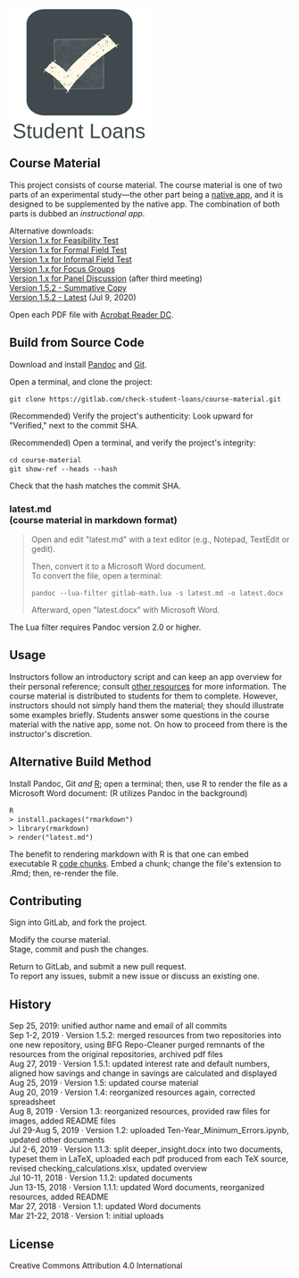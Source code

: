 ![Alt](./app_icon_and_logo.png "Check Student Loans")

## Course Material

This project consists of course material. The course material is one of two parts of an experimental study&mdash;the other part being a [native app](https://gitlab.com/check-student-loans/ios "Click here to access the native app's repository."), and it is designed to be supplemented by the native app.
The combination of both parts is dubbed an *instructional app*.

Alternative downloads: \
[Version 1.x for Feasibility Test](https://gitlab.com/check-student-loans/course-material/-/blob/5eea1410700e7b112d0c845e4b4be97fe9e4bad4/Archives/feasibility_test.pdf "Click here to access the download link.") \
[Version 1.x for Formal Field Test](https://gitlab.com/check-student-loans/course-material/-/blob/5eea1410700e7b112d0c845e4b4be97fe9e4bad4/Archives/formal_field_test.pdf "Click here to access the download link.") \
[Version 1.x for Informal Field Test](https://gitlab.com/check-student-loans/course-material/-/blob/5eea1410700e7b112d0c845e4b4be97fe9e4bad4/Archives/informal_field_test.pdf "Click here to access the download link.") \
[Version 1.x for Focus Groups](https://gitlab.com/check-student-loans/course-material/-/blob/5eea1410700e7b112d0c845e4b4be97fe9e4bad4/Archives/focus_groups.pdf "Click here to access the download link.") \
[Version 1.x for Panel Discussion](https://gitlab.com/check-student-loans/course-material/-/blob/5eea1410700e7b112d0c845e4b4be97fe9e4bad4/Archives/panel_discussion_after-third-meeting.pdf "Click here to access the download link.") (after third meeting) \
[Version 1.5.2 - Summative Copy](https://gitlab.com/check-student-loans/course-material/-/blob/0a7ea7e0c243af2595b9041cb1d9270ff166c63b/Archives/summative.pdf "Click here to access the download link.") \
[Version 1.5.2 - Latest](https://gitlab.com/check-student-loans/course-material/-/blob/0a7ea7e0c243af2595b9041cb1d9270ff166c63b/Archives/latest.pdf "Click here to access the download link.") (Jul 9, 2020)

Open each PDF file with [Acrobat Reader DC](https://acrobat.adobe.com/us/en/acrobat/pdf-reader.html "Click here to access the download link.").

## Build from Source Code

Download and install [Pandoc](https://pandoc.org/ "Click here for more information.") and [Git](https://git-scm.com/downloads "Click here to access the download link.").

Open a terminal, and clone the project:
```
git clone https://gitlab.com/check-student-loans/course-material.git
```

(Recommended) Verify the project's authenticity: Look upward for "Verified," next to the commit SHA.

(Recommended) Open a terminal, and verify the project's integrity:
```
cd course-material
git show-ref --heads --hash
```
Check that the hash matches the commit SHA.

### latest.md<br />(course material in markdown format)

>Open and edit "latest.md" with a text editor (e.g., Notepad, TextEdit or gedit).
>
>Then, convert it to a Microsoft Word document. \
>To convert the file, open a terminal:
>```
>pandoc --lua-filter gitlab-math.lua -s latest.md -o latest.docx
>```
>Afterward, open "latest.docx" with Microsoft Word.

The Lua filter requires Pandoc version 2.0 or higher.

## Usage

Instructors follow an introductory script and can keep an app overview for their personal reference; consult [other resources](https://gitlab.com/check-student-loans/other-resources "Click here to access the repository for other resources.") for more information.
The course material is distributed to students for them to complete. 
However, instructors should not simply hand them the material; they should illustrate some examples briefly.
Students answer some questions in the course material with the native app, some not.
On how to proceed from there is the instructor's discretion.

## Alternative Build Method

Install Pandoc, Git *and* [R](https://www.r-project.org "Click here for more information."); open a terminal; then, use R to render the file as a Microsoft Word document: (R utilizes Pandoc in the background)
```
R
> install.packages("rmarkdown")
> library(rmarkdown)
> render("latest.md")
``` 
The benefit to rendering markdown with R is that one can embed executable R [code chunks](https://rmarkdown.rstudio.com/lesson-3.html "Click here for more information."). Embed a chunk; change the file's extension to .Rmd; then, re-render the file.

## Contributing

Sign into GitLab, and fork the project.

Modify the course material. \
Stage, commit and push the changes.

Return to GitLab, and submit a new pull request. \
To report any issues, submit a new issue or discuss an existing one.

## History

Sep 25, 2019: unified author name and email of all commits \
Sep 1-2, 2019 &middot; Version 1.5.2: merged resources from two repositories into one new repository, using BFG Repo-Cleaner purged remnants of the resources from the original repositories, archived pdf files \
Aug 27, 2019 &middot; Version 1.5.1: updated interest rate and default numbers, aligned how savings and change in savings are calculated and displayed \
Aug 25, 2019 &middot; Version 1.5: updated course material \
Aug 20, 2019 &middot; Version 1.4: reorganized resources again, corrected spreadsheet \
Aug 8, 2019 &middot; Version 1.3: reorganized resources, provided raw files for images, added README files \
Jul 29-Aug 5, 2019 &middot; Version 1.2: uploaded Ten-Year_Minimum_Errors.ipynb, updated other documents \
Jul 2-6, 2019 &middot; Version 1.1.3: split deeper_insight.docx into two documents, typeset them in LaTeX, uploaded each pdf produced from each TeX source, revised checking_calculations.xlsx, updated overview \
Jul 10-11, 2018 &middot; Version 1.1.2: updated documents \
Jun 13-15, 2018 &middot; Version 1.1.1: updated Word documents, reorganized resources, added README \
Mar 27, 2018 &middot; Version 1.1: updated Word documents \
Mar 21-22, 2018 &middot; Version 1: initial uploads

<!--## Known Issues

Video introduction does not render correctly, if installed from the App Store. \
Potential Xcode bug: Unlike for plain text, for attributed text the interface builder draws custom fonts from Font Book.-->

## License

Creative Commons Attribution 4.0 International